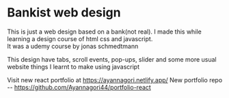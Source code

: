 # Bankist web design

This is just a web design based on a bank(not real). I made this while learning a design course of html css and javascript. <br>
It was a udemy course by jonas schmedtmann <br>

This design have tabs, scroll events, pop-ups, slider and some more usual website things I learnt to make using javascript

Visit new react portfolio at https://ayannagori.netlify.app/
New portfolio repo -- https://github.com/Ayannagori44/portfolio-react
